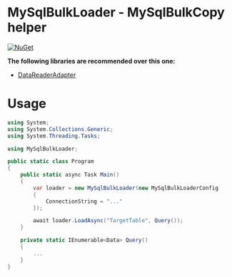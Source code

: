 # MySqlBulkLoader - MySqlBulkCopy helper

[![NuGet](https://img.shields.io/nuget/v/MySqlBulkLoader.svg)](https://www.nuget.org/packages/MySqlBulkLoader)

**The following libraries are recommended over this one:**
- [DataReaderAdapter](https://github.com/usausa/data-reader-adapter.git)

# Usage

```csharp
using System;
using System.Collections.Generic;
using System.Threading.Tasks;

using MySqlBulkLoader;

public static class Program
{
    public static async Task Main()
    {
        var loader = new MySqlBulkLoader(new MySqlBulkLoaderConfig
        {
            ConnectionString = "..."
        });

        await loader.LoadAsync("TargetTable", Query());
    }

    private static IEnumerable<Data> Query()
    {
        ...
    }
}
```
